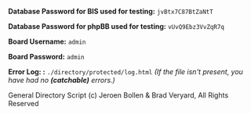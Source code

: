 **Database Password for BIS used for testing:** `jvBtx7C87BtZaNtT`

**Database Password for phpBB used for testing:** `vUvQ9Ebz3VvZqR7q`

**Board Username:** `admin`

**Board Password:** `admin`

**Error Log: :** `./directory/protected/log.html`
_(If the file isn't present, you have had no **(catchable)** errors.)_

General Directory Script (c) Jeroen Bollen & Brad Veryard, All Rights Reserved
